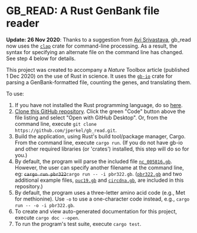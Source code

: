 # GB_READ: A Rust GenBank file reader

**Update: 26 Nov 2020**: Thanks to a suggestion from [Avi Srivastava](https://github.com/k3yavi), gb_read now uses the [`clap`](https://crates.io/crates/clap) crate for command-line processing. As a result, the syntax for specifying an alternate file on the command line has changed. See step 4 below for details.

This project was created to accompany a *Nature* Toolbox article (published 1 Dec 2020) on the use of Rust in science. It uses the [`gb-io`](https://github.com/dlesl/gb-io) crate for parsing a GenBank-formatted file, counting the genes, and translating them. 

To use:
1) If you have not installed the Rust programming language, do so [here](https://www.rust-lang.org/tools/install). 
2) [Clone this GitHub repository](https://docs.github.com/en/free-pro-team@latest/github/creating-cloning-and-archiving-repositories/cloning-a-repository). Click the green "Code" button above the file listing and select "Open with GitHub Desktop". Or, from the command line, execute `git clone https://github.com/jperkel/gb_read.git`.
3) Build the application, using Rust's build tool/package manager, Cargo. From the command line, execute `cargo run`. (If you do not have gb-io and other required libraries (or 'crates') installed, this step will do so for you.)
4) By default, the program will parse the included file [`nc_005816.gb`](https://github.com/jperkel/gb_read/blob/main/nc_005816.gb). However, the user can specify another filename at the command line, eg: ~~`cargo run pbr322`~~`cargo run -- -i pbr322.gb`. ([`pbr322.gb`](https://github.com/jperkel/gb_read/blob/main/pbr322.gb) and two additional example files, [`puc19.gb`](https://github.com/jperkel/gb_read/blob/main/puc19.gb) and [`circdna.gb`](https://github.com/jperkel/gb_read/blob/main/circdna.gb), are included in this repository.)
5) By default, the program uses a three-letter amino acid code (e.g., Met for methionine). Use `-o` to use a one-character code instead, e.g., `cargo run -- -o -i pbr322.gb`.  
6) To create and view auto-generated documentation for this project, execute `cargo doc --open`.  
7) To run the program's test suite, execute `cargo test`.  
